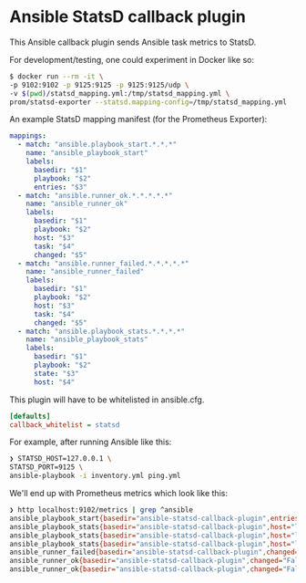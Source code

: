 # Ansible StatsD callback plugin

This Ansible callback plugin sends Ansible task metrics to StatsD.

For development/testing, one could experiment in Docker like so:

```bash
$ docker run --rm -it \
-p 9102:9102 -p 9125:9125 -p 9125:9125/udp \
-v $(pwd)/statsd_mapping.yml:/tmp/statsd_mapping.yml \
prom/statsd-exporter --statsd.mapping-config=/tmp/statsd_mapping.yml
```

An example StatsD mapping manifest (for the Prometheus Exporter):

```yaml
mappings:
  - match: "ansible.playbook_start.*.*.*"
    name: "ansible_playbook_start"
    labels:
      basedir: "$1"
      playbook: "$2"
      entries: "$3"
  - match: "ansible.runner_ok.*.*.*.*.*"
    name: "ansible_runner_ok"
    labels:
      basedir: "$1"
      playbook: "$2"
      host: "$3"
      task: "$4"
      changed: "$5"
  - match: "ansible.runner_failed.*.*.*.*.*"
    name: "ansible_runner_failed"
    labels:
      basedir: "$1"
      playbook: "$2"
      host: "$3"
      task: "$4"
      changed: "$5"
  - match: "ansible.playbook_stats.*.*.*.*"
    name: "ansible_playbook_stats"
    labels:
      basedir: "$1"
      playbook: "$2"
      state: "$3"
      host: "$4"
```

This plugin will have to be whitelisted in ansible.cfg.

```ini
[defaults]
callback_whitelist = statsd
```

For example, after running Ansible like this:

```bash
❯ STATSD_HOST=127.0.0.1 \
STATSD_PORT=9125 \
ansible-playbook -i inventory.yml ping.yml
```

We'll end up with Prometheus metrics which look like this:

```bash
❯ http localhost:9102/metrics | grep ^ansible
ansible_playbook_start{basedir="ansible-statsd-callback-plugin",entries="all",playbook="ping"} 1
ansible_playbook_stats{basedir="ansible-statsd-callback-plugin",host="localhost",playbook="ping",state="failures"} 1
ansible_playbook_stats{basedir="ansible-statsd-callback-plugin",host="localhost",playbook="ping",state="ok"} 1
ansible_playbook_stats{basedir="ansible-statsd-callback-plugin",host="localhost",playbook="ping",state="processed"} 1
ansible_runner_failed{basedir="ansible-statsd-callback-plugin",changed="False",host="localhost",playbook="ping",task="fail"} 1
ansible_runner_ok{basedir="ansible-statsd-callback-plugin",changed="False",host="localhost",playbook="ping",task="Hello World"} 1
ansible_runner_ok{basedir="ansible-statsd-callback-plugin",changed="False",host="localhost",playbook="ping",task="ping"} 1
```
